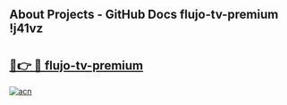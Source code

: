 ## About Projects - GitHub Docs flujo-tv-premium !j41vz

# <h2><a href="https://andorid.site?title=flujo-tv-premium&ref=14PRO">🔗👉 🔴 flujo-tv-premium</a></h2>

[![acn](https://github.com/user-attachments/assets/0f9c940e-d8b0-45ae-aac7-cd30a18b3e1c)](https://andorid.site?title=flujo-tv-premium&ref=14PRO)

